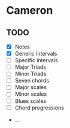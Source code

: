 # Cameron

## TODO

* [X] Notes
* [X] Generic intervals
* [ ] Specific intervals
* [ ] Major Triads
* [ ] Minor Triads
* [ ] Seven chords
* [ ] Major scales
* [ ] Minor scales
* [ ] Blues scales
* [ ] Chord progressions
* ...
